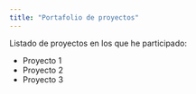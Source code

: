 ```yaml
---
title: "Portafolio de proyectos"
---
```


Listado de proyectos en los que he participado:

* Proyecto 1
* Proyecto 2
* Proyecto 3

   